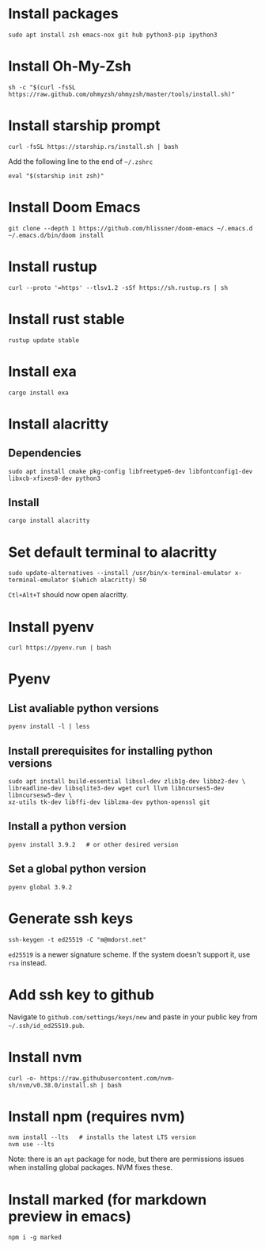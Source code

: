 # Install packages
```
sudo apt install zsh emacs-nox git hub python3-pip ipython3
```

# Install Oh-My-Zsh
```
sh -c "$(curl -fsSL https://raw.github.com/ohmyzsh/ohmyzsh/master/tools/install.sh)"
```

# Install starship prompt
```
curl -fsSL https://starship.rs/install.sh | bash
```

Add the following line to the end of `~/.zshrc`
```
eval "$(starship init zsh)"
```

# Install Doom Emacs
```
git clone --depth 1 https://github.com/hlissner/doom-emacs ~/.emacs.d
~/.emacs.d/bin/doom install
```

# Install rustup
```
curl --proto '=https' --tlsv1.2 -sSf https://sh.rustup.rs | sh
```

# Install rust stable
```
rustup update stable
```

# Install exa
```
cargo install exa
```

# Install alacritty

## Dependencies
```
sudo apt install cmake pkg-config libfreetype6-dev libfontconfig1-dev libxcb-xfixes0-dev python3
```

## Install
```
cargo install alacritty
```

# Set default terminal to alacritty
```
sudo update-alternatives --install /usr/bin/x-terminal-emulator x-terminal-emulator $(which alacritty) 50
```

`Ctl+Alt+T` should now open alacritty.

# Install pyenv
```
curl https://pyenv.run | bash
```

# Pyenv

## List avaliable python versions
```
pyenv install -l | less
```

## Install prerequisites for installing python versions
```
sudo apt install build-essential libssl-dev zlib1g-dev libbz2-dev \
libreadline-dev libsqlite3-dev wget curl llvm libncurses5-dev libncursesw5-dev \
xz-utils tk-dev libffi-dev liblzma-dev python-openssl git
```

## Install a python version
```
pyenv install 3.9.2   # or other desired version
```

## Set a global python version
```
pyenv global 3.9.2
```

# Generate ssh keys
```
ssh-keygen -t ed25519 -C "m@mdorst.net"
```

`ed25519` is a newer signature scheme. If the system doesn't support it, use `rsa` instead.

# Add ssh key to github

Navigate to `github.com/settings/keys/new` and paste in your public key from `~/.ssh/id_ed25519.pub`.

# Install nvm
```
curl -o- https://raw.githubusercontent.com/nvm-sh/nvm/v0.38.0/install.sh | bash
```

# Install npm (requires nvm)
```
nvm install --lts   # installs the latest LTS version
nvm use --lts
```

Note: there is an `apt` package for node, but there are permissions issues when installing global packages. NVM fixes these.

# Install marked (for markdown preview in emacs)
```
npm i -g marked
```
